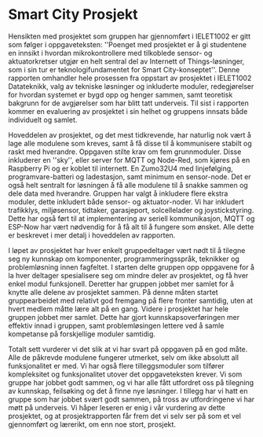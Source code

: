 # Smart City Prosjekt

Hensikten med prosjektet som gruppen har gjennomført i IELET1002 er gitt som følger i oppgaveteksten: ''Poenget med prosjektet er å gi studentene en innsikt i hvordan mikrokontrollere med tilkoblede sensor- og aktuatorkretser utgjør en helt sentral del av Internett of Things-løsninger, som i sin tur er teknologifundamentet for Smart City-konseptet''. Denne rapporten omhandler hele prosessen fra oppstart av prosjektet i IELET1002 Datateknikk, valg av tekniske løsninger og inkluderte moduler, redegjørelser for hvordan systemet er bygd opp og henger sammen, samt teoretisk bakgrunn for de avgjørelser som har blitt tatt underveis. Til sist i rapporten kommer en evaluering av prosjektet i sin helhet og gruppens innsats både individuelt og samlet.

Hoveddelen av prosjektet, og det mest tidkrevende, har naturlig nok vært å lage alle modulene som kreves, samt å få disse til å kommunisere stabilt og raskt med hverandre. Oppgaven stilte krav om fem grunnmoduler. Disse inkluderer en ''sky'', eller server for MQTT og Node-Red, som kjøres på en Raspberry Pi og er koblet til internett. En Zumo32U4 med linjefølging, programvare-batteri og ladestasjon, samt minimum en sensor-node. Det er også helt sentralt for løsningen å få alle modulene til å snakke sammen og dele data med hverandre. Gruppen har valgt å inkludere flere ekstra moduler, dette inkludert både sensor- og aktuator-noder. Vi har inkludert trafikklys, miljøsensor, tidtaker, garasjeport, solcellelader og joystickstyring. Dette har også ført til at implementering av seriell kommunikasjon, MQTT og ESP-Now har vært nødvendig for å få alt til å fungere som ønsket. Alle dette er beskrevet i mer detalj i hoveddelen av rapporten.

I løpet av prosjektet har hver enkelt gruppedeltager vært nødt til å tilegne seg ny kunnskap om komponenter, programmeringsspråk, teknikker og problemløsning innen fagfeltet. I starten delte gruppen opp oppgavene for å la hver deltager spesialisere seg om mindre deler av prosjektet, og få hver enkel modul funksjonell. Deretter har gruppen jobbet mer samlet for å knytte alle delene av prosjektet sammen. På denne måten startet gruppearbeidet med relativt god fremgang på flere fronter samtidig, uten at hvert medlem måtte lære alt på en gang. Videre i prosjektet har hele gruppen jobbet mer samlet. Dette har gjort kunnskapsoverføringen mer effektiv innad i gruppen, samt problemløsingen lettere ved å samle kompetanse på forskjellige moduler samtidig.

Totalt sett vurderer vi det slik at vi har svart på oppgaven på en god måte. Alle de påkrevde modulene fungerer utmerket, selv om ikke absolutt all funksjonalitet er med. Vi har også flere tilleggsmoduler som tilfører kompleksitet og funksjonalitet utover det oppgaveteksten krever. Vi som gruppe har jobbet godt sammen, og vi har alle fått utfordret oss på tilegning av kunnskap, feilsøking og det å finne nye løsninger. I tillegg har vi hatt en gruppe som har jobbet svært godt sammen, på tross av utfordringene vi har møtt på underveis. Vi håper leseren er enig i vår vurdering av dette prosjektet, og at prosjektrapporten får frem det vi selv ser på som et vel gjennomført og lærerikt, om enn noe stort, prosjekt.
